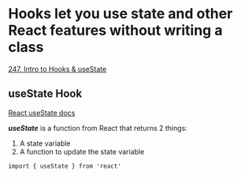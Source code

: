 # Hooks let you use state and other React features without writing a class

[247. Intro to Hooks & useState](https://www.udemy.com/course/modern-react-bootcamp/learn/lecture/14384884#overview "Udemy Course")

## useState Hook

[React useState docs](https://reactjs.org/docs/hooks-state.html)

***useState*** is a function from React that returns 2 things:
1. A state variable
2. A function to update the state variable

`import { useState } from 'react'`